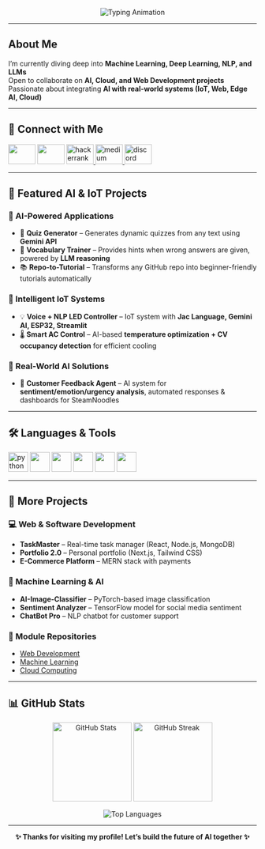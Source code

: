 <p align="center">
  <img src="https://readme-typing-svg.herokuapp.com?font=Fira+Code&size=25&duration=4000&pause=500&color=2190e4&center=true&vCenter=true&width=600&lines=%F0%9F%91%8B+Hi,+I'm+Sahan+Udayanga!;AI+%26+ML+Enthusiast+from+Sri+Lanka;Building+Smart+AI-Powered+Apps;Exploring+LLMs+and+NLP+Deeply" alt="Typing Animation" />  
</p>

---

## About Me  

I’m currently diving deep into **Machine Learning, Deep Learning, NLP, and LLMs**  
Open to collaborate on **AI, Cloud, and Web Development projects**  
Passionate about integrating **AI with real-world systems (IoT, Web, Edge AI, Cloud)**  

---

## 🤝 Connect with Me  

<div align="left">
  <a href="mailto:sahanudayangaof@gmail.com"><img src="https://raw.githubusercontent.com/maurodesouza/profile-readme-generator/master/src/assets/icons/social/gmail/default.svg" width="55" height="40" /></a>
  <a href="https://www.linkedin.com/in/sahan-udayanga-6b7aa927a/"><img src="https://raw.githubusercontent.com/maurodesouza/profile-readme-generator/master/src/assets/icons/social/linkedin/default.svg" width="55" height="40" /></a>
  <a href="https://www.hackerrank.com/profile/Zeki_" target="_blank">
    <img src="https://raw.githubusercontent.com/maurodesouza/profile-readme-generator/master/src/assets/icons/social/hackerrank/default.svg" width="55" height="40" alt="hackerrank logo"  />
  </a>
  <a href="https://medium.com/@sahanudayangaof" target="_blank">
    <img src="https://raw.githubusercontent.com/maurodesouza/profile-readme-generator/master/src/assets/icons/social/medium/default.svg" width="55" height="40" alt="medium logo"  />
  </a>
  <a href="https://discord.com/users/1147055083016691752" target="_blank">
    <img src="https://raw.githubusercontent.com/maurodesouza/profile-readme-generator/master/src/assets/icons/social/discord/default.svg" width="55" height="40" alt="discord logo"  />
  </a>
</div>

---

## 🚀 Featured AI & IoT Projects  

### 🔹 AI-Powered Applications
- 🧠 **Quiz Generator** – Generates dynamic quizzes from any text using **Gemini API**  
- 📖 **Vocabulary Trainer** – Provides hints when wrong answers are given, powered by **LLM reasoning**  
- 📚 **Repo-to-Tutorial** – Transforms any GitHub repo into beginner-friendly tutorials automatically  

### 🔹 Intelligent IoT Systems
- 💡 **Voice + NLP LED Controller** – IoT system with **Jac Language, Gemini AI, ESP32, Streamlit**  
- 🌡️ **Smart AC Control** – AI-based **temperature optimization + CV occupancy detection** for efficient cooling  

### 🔹 Real-World AI Solutions
- 🍜 **Customer Feedback Agent** – AI system for **sentiment/emotion/urgency analysis**, automated responses & dashboards for SteamNoodles  

---

## 🛠️ Languages & Tools  

<div align="left">
  <img src="https://cdn.jsdelivr.net/gh/devicons/devicon/icons/python/python-original.svg" height="40" alt="python logo" />
  <img src="https://skillicons.dev/icons?i=pytorch,tensorflow,sklearn" height="40" />
  <img src="https://skillicons.dev/icons?i=javascript,react,nextjs,nodejs" height="40" />
  <img src="https://skillicons.dev/icons?i=streamlit,docker,aws" height="40" />
  <img src="https://skillicons.dev/icons?i=mongodb,git,github,vscode" height="40" />
  <img src="https://skillicons.dev/icons?i=raspberrypi,arduino" height="40" />
</div>

---

## 📂 More Projects  

### 💻 Web & Software Development  
- **TaskMaster** – Real-time task manager (React, Node.js, MongoDB)  
- **Portfolio 2.0** – Personal portfolio (Next.js, Tailwind CSS)  
- **E-Commerce Platform** – MERN stack with payments  

### 🤖 Machine Learning & AI  
- **AI-Image-Classifier** – PyTorch-based image classification  
- **Sentiment Analyzer** – TensorFlow model for social media sentiment  
- **ChatBot Pro** – NLP chatbot for customer support  

### 📖 Module Repositories  
- [Web Development](https://github.com/SahanUdayanga/Web-Development)  
- [Machine Learning](https://github.com/SahanUdayanga/Machine-Learning)  
- [Cloud Computing](https://github.com/SahanUdayanga/Cloud-Computing)  

---

## 📊 GitHub Stats  

<p align="center">
  <img src="https://github-readme-stats.vercel.app/api?username=SahanUday&show_icons=true&locale=en&theme=chartreuse-dark" alt="GitHub Stats" height="160" />
  <img src="https://github-readme-streak-stats.herokuapp.com/?user=SahanUday&theme=chartreuse-dark&hide_border=true" alt="GitHub Streak" height="160" />
</p>
<p align="center">
  <img src="https://github-readme-stats.vercel.app/api/top-langs/?username=SahanUday&theme=chartreuse-dark&layout=compact" alt="Top Languages" />
</p>

---

<p align="center">
  <b>✨ Thanks for visiting my profile! Let’s build the future of AI together ✨</b>
</p>

